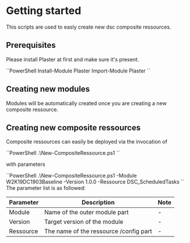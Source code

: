 # Getting started

This scripts are used to easly create new dsc composite ressources.

## Prerequisites

Please install Plaster at first and make sure it's present.

´´PowerShell
Install-Module Plaster
Import-Module Plaster
``

## Creating new modules

Modules will be automatically created once you are creating a new composite ressource.

## Creating new composite ressources

Composite ressources can easily be deployed via the invocation of

´´PowerShell
.\New-CompositeRessource.ps1
``

with parameters

´´PowerShell
.\New-CompositeRessource.ps1 -Module W2K19DC1903Baseline -Version 1.0.0 -Ressource DSC_ScheduledTasks
``
The parameter list is as followed:

| Parameter | Description                            | Note |
| --------- | -------------------------------------- | ---- |
| Module    | Name of the outer module part          | -    |
| Version   | Target version of the module           | -    |
| Ressource | The name of the ressource /config part | -    |
